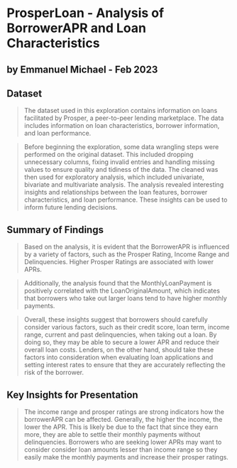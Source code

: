 # ProsperLoan - Analysis of BorrowerAPR and Loan Characteristics
## by Emmanuel Michael - Feb 2023


## Dataset

> The dataset used in this exploration contains information on loans facilitated by Prosper, a peer-to-peer lending marketplace. The data includes information on loan characteristics, borrower information, and loan performance.

>Before beginning the exploration, some data wrangling steps were performed on the original dataset. This included dropping unnecessary columns, fixing invalid entries and handling missing values to ensure quality and tidiness of the data. The cleaned was then used for exploratory analysis, which included univariate, bivariate and multivariate analysis. The analysis revealed interesting insights and relationships between the loan features, borrower characteristics, and loan performance. These insights can be used to inform future lending decisions.


## Summary of Findings

> Based on the analysis, it is evident that the BorrowerAPR is influenced by a variety of factors, such as the Prosper Rating, Income Range and Delinquencies. Higher Prosper Ratings are associated with lower APRs. 

> Additionally, the analysis found that the MonthlyLoanPayment is positively correlated with the LoanOriginalAmount, which indicates that borrowers who take out larger loans tend to have higher monthly payments.

> Overall, these insights suggest that borrowers should carefully consider various factors, such as their credit score, loan term, income range, current and past delinquencies, when taking out a loan. By doing so, they may be able to secure a lower APR and reduce their overall loan costs. Lenders, on the other hand, should take these factors into consideration when evaluating loan applications and setting interest rates to ensure that they are accurately reflecting the risk of the borrower.


## Key Insights for Presentation

> The income range and prosper ratings are strong indicators how the borrowerAPR can be affected. Generally, the higher the income, the lower the APR. This is likely be due to the fact that since they earn more, they are able to settle their monthly payments without delinquencies. Borrowers who are seeking lower APRs may want to consider consider loan amounts lesser than income range so they easily make the monthly payments and increase their prosper ratings.